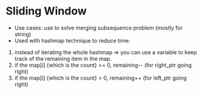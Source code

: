 # Sliding Window 
- Use cases: use to solve merging subsequence problem (mostly for string)
- Used with hashmap technique to reduce time:
1. instead of iterating the whole hashmap => you can use a variable to keep track of the remaining item in the map.
2. if the map[i] {which is the count} >= 0, remaining-- (for right_ptr going right)
3. if the map[i] {which is the count} > 0, remaining++ (for left_ptr going right)
